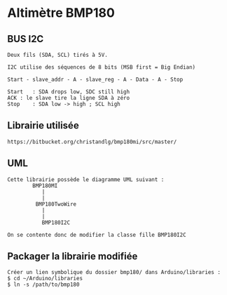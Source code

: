 # Altimètre BMP180

## BUS I2C
```
Deux fils (SDA, SCL) tirés à 5V.

I2C utilise des séquences de 8 bits (MSB first = Big Endian)

Start - slave_addr - A - slave_reg - A - Data - A - Stop

Start	: SDA drops low, SDC still high
ACK	: le slave tire la ligne SDA à zéro
Stop 	: SDA low -> high ; SCL high
```

## Librairie utilisée
```
https://bitbucket.org/christandlg/bmp180mi/src/master/
```

## UML
```
Cette librairie possède le diagramme UML suivant :
		BMP180MI 
		   |
		   |
	     BMP180TwoWire 
		   |
		   |
	       BMP180I2C

On se contente donc de modifier la classe fille BMP180I2C
```

## Packager la librairie modifiée
```
Créer un lien symbolique du dossier bmp180/ dans Arduino/libraries :
$ cd ~/Arduino/libraries
$ ln -s /path/to/bmp180
```
